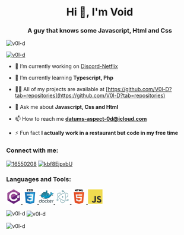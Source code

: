 <h1 align="center">Hi 👋, I'm Void</h1>
<h3 align="center">A guy that knows some Javascript, Html and Css</h3>

<p align="left"> <img src="https://komarev.com/ghpvc/?username=v0l-d&label=Profile%20views&color=0e75b6&style=flat" alt="v0l-d" /> </p>

<p align="left"> <a href="https://github.com/ryo-ma/github-profile-trophy"><img src="https://github-profile-trophy.vercel.app/?username=v0l-d" alt="v0l-d" /></a> </p>

- 🔭 I’m currently working on [Discord-Netflix](https://github.com/V0l-D/Discord-Netflix)

- 🌱 I’m currently learning **Typescript, Php**

- 👨‍💻 All of my projects are available at [https://github.com/V0l-D?tab=repositories](https://github.com/V0l-D?tab=repositories)

- 💬 Ask me about **Javascript, Css and Html**

- 📫 How to reach me **datums-aspect-0d@icloud.com**

- ⚡ Fun fact **I actually work in a restaurant but code in my free time**

<h3 align="left">Connect with me:</h3>
<p align="left">
<a href="https://stackoverflow.com/users/16550208" target="blank"><img align="center" src="https://raw.githubusercontent.com/rahuldkjain/github-profile-readme-generator/master/src/images/icons/Social/stack-overflow.svg" alt="16550208" height="30" width="40" /></a>
<a href="https://discord.gg/kbf8EjpxbU" target="blank"><img align="center" src="https://raw.githubusercontent.com/rahuldkjain/github-profile-readme-generator/master/src/images/icons/Social/discord.svg" alt="kbf8EjpxbU" height="30" width="40" /></a>
</p>

<h3 align="left">Languages and Tools:</h3>
<p align="left"> <a href="https://www.w3schools.com/cs/" target="_blank" rel="noreferrer"> <img src="https://raw.githubusercontent.com/devicons/devicon/master/icons/csharp/csharp-original.svg" alt="csharp" width="40" height="40"/> </a> <a href="https://www.w3schools.com/css/" target="_blank" rel="noreferrer"> <img src="https://raw.githubusercontent.com/devicons/devicon/master/icons/css3/css3-original-wordmark.svg" alt="css3" width="40" height="40"/> </a> <a href="https://www.docker.com/" target="_blank" rel="noreferrer"> <img src="https://raw.githubusercontent.com/devicons/devicon/master/icons/docker/docker-original-wordmark.svg" alt="docker" width="40" height="40"/> </a> <a href="https://www.electronjs.org" target="_blank" rel="noreferrer"> <img src="https://raw.githubusercontent.com/devicons/devicon/master/icons/electron/electron-original.svg" alt="electron" width="40" height="40"/> </a> <a href="https://www.w3.org/html/" target="_blank" rel="noreferrer"> <img src="https://raw.githubusercontent.com/devicons/devicon/master/icons/html5/html5-original-wordmark.svg" alt="html5" width="40" height="40"/> </a> <a href="https://developer.mozilla.org/en-US/docs/Web/JavaScript" target="_blank" rel="noreferrer"> <img src="https://raw.githubusercontent.com/devicons/devicon/master/icons/javascript/javascript-original.svg" alt="javascript" width="40" height="40"/> </a> </p>

<p><img align="left" src="https://github-readme-stats.vercel.app/api/top-langs?username=v0l-d&show_icons=true&locale=en&layout=compact" alt="v0l-d" /></p>

<p>&nbsp;<img align="center" src="https://github-readme-stats.vercel.app/api?username=v0l-d&show_icons=true&locale=en" alt="v0l-d" /></p>

<p><img align="center" src="https://github-readme-streak-stats.herokuapp.com/?user=v0l-d&" alt="v0l-d" /></p>
